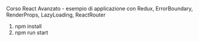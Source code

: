 Corso React Avanzato - esempio di applicazione con Redux, ErrorBoundary, RenderProps, LazyLoading, ReactRouter

1. npm install
2. npm run start